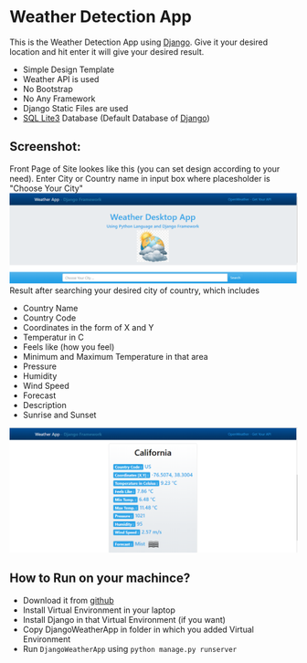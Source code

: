 # Weather Detection App 

This is the Weather Detection App using [Django](https://www.djangoproject.com/). Give it your desired location and hit enter it will give your desired result.


* Simple Design Template
* Weather API is used 
* No Bootstrap 
* No Any Framework
* Django Static Files are used 
* [SQL Lite3](https://www.sqlite.org/index.html) Database (Default Database of [Django](https://www.djangoproject.com/))

## Screenshot:
Front Page of Site lookes like this (you can set design according to your need).
Enter City or Country name in input box where placesholder is "Choose Your City"
![image](images/siteSS.png)
Result after searching your desired city of country, which includes 
* Country Name
* Country Code
* Coordinates in the form of X and Y
* Temperatur in C
* Feels like (how you feel)
* Minimum and Maximum Temperature in that area
* Pressure 
* Humidity
* Wind Speed 
* Forecast
* Description
* Sunrise and Sunset

![image2](images/siteSS2.png)


## How to Run on your machince?

* Download it from [github](https://github.com/)
* Install Virtual Environment in your laptop
* Install Django in that Virtual Environment (if you want)
* Copy DjangoWeatherApp in folder in which you added Virtual Environment
* Run `DjangoWeatherApp` using `python manage.py runserver`